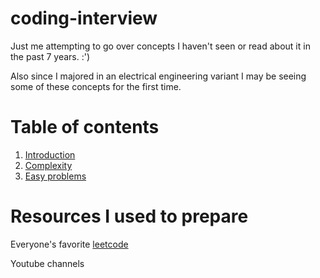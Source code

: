 # coding-interview

Just me attempting to go over concepts I haven't seen or read about it in the past 7 years. :') 

Also since I majored in an electrical engineering variant I may be seeing some of these concepts for the first time. 

# Table of contents
1. [Introduction](introduction/introduction.md)
2. [Complexity](complexity/complexity.md)
3. [Easy problems](easy-problems/easy-problems.md)

# Resources I used to prepare 
Everyone's favorite [leetcode](https://leetcode.com)

Youtube channels 

